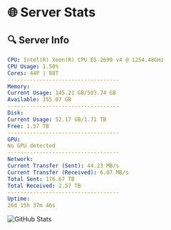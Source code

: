 # 🌐 Server Stats
## 🔍 Server Info
```yaml
CPU: Intel(R) Xeon(R) CPU E5-2699 v4 @ 1254.48GHz
CPU Usage: 1.50%
Cores: 44P | 88T
-----------------------------------
Memory:
Current Usage: 145.21 GB/503.74 GB
Available: 355.07 GB
-----------------------------------
Disk:
Current Usage: 52.17 GB/1.71 TB
Free: 1.57 TB
-----------------------------------
GPU:
No GPU detected
-----------------------------------
Network:
Current Transfer (Sent): 44.23 MB/s
Current Transfer (Received): 6.07 MB/s
Total Sent: 176.67 TB
Total Received: 2.57 TB
-----------------------------------
Uptime:
26d 15h 37m 46s
```
![GitHub Stats](https://img.shields.io/badge/Updated-2025-03-06_14:21:04-blue)